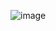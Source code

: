 ![image](https://github.com/aligici/photo-fetcher/assets/126290480/1ad287ba-e7d3-4c16-a6fe-7395b2aa8e0a)
